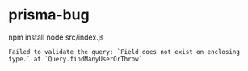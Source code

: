 # prisma-bug

npm install
node src/index.js


```
Failed to validate the query: `Field does not exist on enclosing type.` at `Query.findManyUserOrThrow`
```